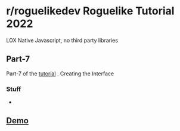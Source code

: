 # r/roguelikedev Roguelike Tutorial 2022
LOX
Native Javascript, no third party libraries

##  Part-7
Part-7 of the [tutorial](https://rogueliketutorials.com/tutorials/tcod/v2/part-7/) .  Creating the Interface

### Stuff
- 



## [Demo](https://mootootwo.github.io/lox/part-7/)
